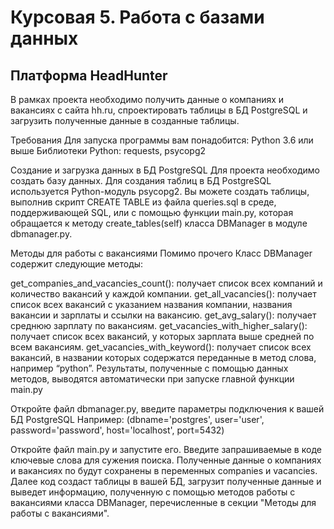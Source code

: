 # Курсовая 5. Работа с базами данных

## Платформа HeadHunter 

В рамках проекта необходимо получить данные о компаниях и вакансиях с сайта hh.ru, 
спроектировать таблицы в БД PostgreSQL и загрузить полученные данные в созданные таблицы.

Требования
Для запуска программы вам понадобится:
Python 3.6 или выше
Библиотеки Python: requests, psycopg2


Создание и загрузка данных в БД PostgreSQL
Для проекта необходимо создать базу данных.
Для создания таблиц в БД PostgreSQL используется Python-модуль psycopg2. 
Вы можете создать таблицы, выполнив скрипт CREATE TABLE из файла queries.sql в среде, поддерживающей SQL, или с помощью функции main.py, которая обращается к методу create_tables(self) класса DBManager в модуле dbmanager.py.

Методы для работы с вакансиями
Помимо прочего Класс DBManager содержит следующие методы:

get_companies_and_vacancies_count(): получает список всех компаний и количество вакансий у каждой компании.
get_all_vacancies(): получает список всех вакансий с указанием названия компании, названия вакансии и зарплаты и ссылки на вакансию.
get_avg_salary(): получает среднюю зарплату по вакансиям.
get_vacancies_with_higher_salary(): получает список всех вакансий, у которых зарплата выше средней по всем вакансиям.
get_vacancies_with_keyword(): получает список всех вакансий, в названии которых содержатся переданные в метод слова, например “python”.
Результаты, полученные с помощью данных методов, выводятся автоматически при запуске главной функции main.py

Откройте файл dbmanager.py, введите параметры подключения к вашей БД PostgreSQL Например: (dbname='postgres', user='user', password='password', host='localhost', port=5432)

Откройте файл main.py и запустите его. Введите запрашиваемые в коде ключевые слова для сужения поиска. Полученные данные о компаниях и вакансиях по будут сохранены в переменных companies и vacancies. Далее код создаст таблицы в вашей БД, загрузит полученные данные и выведет информацию, полученную с помощью методов работы с вакансиями класса DBManager, перечисленные в секции "Методы для работы с вакансиями".
